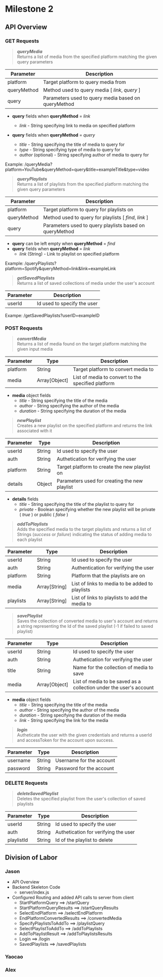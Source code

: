 # Milestone 2

## API Overview

### GET Requests

> ***queryMedia***  
Returns a list of media from the specified platform matching the given query parameters

| Parameter | Description |
|-----------|-------------|
| platform | Target platform to query media from |
| queryMethod | Method used to query media [ *link*, *query* ] |
| query | Parameters used to query media based on queryMethod |

- **query** fields when **queryMethod** = *link*

  - *link* - String specifying link to media on specified platform

- **query** fields when **queryMethod** = *query*

  - *title* - String specifying the title of media to query for
  - *type* - String specifying type of media to query for
  - *author* (optional) - String specifying author of media to query for

Example: /queryMedia?platform=YouTube&queryMethod=query&title=exampleTitle&type=video

> ***queryPlaylists***  
Returns a list of playlists from the specified platform matching the given query parameters

| Parameter | Description |
|-----------|-------------|
| platform | Target platform to query for playlists on |
| queryMethod | Method used to query for playlists [ *find*, *link* ] |
| query | Parameters used to query playlists based on queryMethod |

- **query** can be left empty when **queryMethod** = *find*
- **query** fields when **queryMethod** = *link*
  - *link* (String) - Link to playlist on specified platform

Example: /queryPlaylists?platform=Spotify&queryMethod=link&link=exampleLink

> ***getSavedPlaylists***  
Returns a list of saved collections of media under the user's account

| Parameter | Description |
|-----------|-------------|
| userId | Id used to specify the user |

Exampe: /getSavedPlaylists?userID=exampleID

### POST Requests

> ***convertMedia***  
Returns a list of media found on the target platform matching the given input media

| Parameter | Type | Description |
|-----------|------|-------------|
| platform | String | Target platform to convert media to |
| media | Array[Object] | List of media to convert to the specified platform |

- **media** object fields
  - *title* - String specifying the title of the media
  - *author* - String specifying the author of the media
  - *duration* - String specifying the duration of the media

> ***newPlaylist***  
Creates a new playlist on the specified platform and returns the link associated with it

| Parameter | Type | Description |
|-----------|------|-------------|
| userId | String | Id used to specify the user |
| auth | String | Authetication for verifying the user |
| platform | String | Target platform to create the new playlist on |
| details | Object | Parameters used for creating the new playlist |

- **details** fields
  - *title* - String specifying the title of the playlist to query for
  - *private* - Boolean specifying whether the new playlist will be private ( *true* ) or public ( *false* )

> ***addToPlaylists***  
Adds the specified media to the target playlists and returns a list of Strings (*success* or *failure*) indicating the status of adding media to each playlist

| Parameter | Type | Description |
|-----------|------|-------------|
| userId | String | Id used to specify the user |
| auth | String | Authentication for verifying the user |
| platform | String | Platform that the playlists are on |
| media | Array[String] | List of links to media to be added to playlists |
| playlists | Array[String] | List of links to playlists to add the media to |

> ***savePlaylist***  
Saves the collection of converted media to user's account and returns a string representing the Id of the saved playlist (-1 if failed to saved playlist)

| Parameter | Type | Description |
|-----------|------|-------------|
| userId | String | Id used to specify the user |
| auth | String | Authetication for verifying the user |
| title | String | Name for the collection of media to save |
| media | Array[Object] | List of media to be saved as a collection under the user's account |

- **media** object fields
  - *title* - String specifying the title of the media
  - *author* - String specifying the author of the media
  - *duration* - String specifying the duration of the media
  - *link* - String specifying the link for the media

> ***login***  
Autheticate the user with the given credentials and returns a userId and accessToken for the account upon success.

| Parameter | Type | Description |
|-----------|------|-------------|
| username | String | Username for the account |
| password | String | Password for the account |

### DELETE Requests

> ***deleteSavedPlaylist***  
Deletes the specified playlist from the user's collection of saved playlists

| Parameter | Type | Description |
|-----------|------|-------------|
| userId | String | Id used to specify the user |
| auth | String | Authetication for verifying the user |
| playlistId | String | Id of the playlist to delete |

## Division of Labor

### Jason

- API Overview
- Backend Skeleton Code
  - server/index.js
- Configured Routing and added API calls to server from client
  - StartPlatformQuery  ==>  /startQuery
  - StartPlatformQueryResults  ==>  /startQueryResults
  - SelectEndPlatform  ==>  /selectEndPlatform
  - EndPlatformConvertedResults  ==>  /convertedMedia
  - SpecifyPlaylistsToAddTo  ==>  /playlistQuery
  - SelectPlaylistToAddTo  ==>  /addToPlaylists
  - AddToPlaylistResult  ==>  /addToPlaylistsResults
  - Login  ==>  /login
  - SavedPlaylists  ==>  /savedPlaylists

### Yaocao

### Alex
